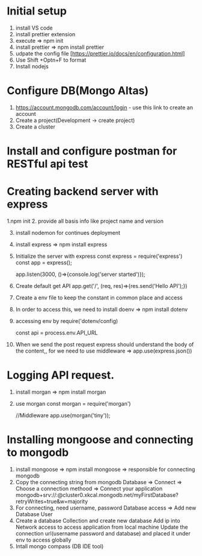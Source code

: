 # Initial setup
1. install VS code
2. install prettier extension
3. execute => npm init
4. install prettier => npm install prettier
5. udpate the config file [https://prettier.io/docs/en/configuration.html]
6. Use Shift +Optn+F to format
7. Install nodejs 

# Configure DB(Mongo Altas)
1. https://account.mongodb.com/account/login - use this link to create an account
2. Create a project(Development -> create project)
3. Create a cluster
# Install and configure postman for RESTful api test

# Creating backend server with express

1.npm init
2. provide all basis info like project name and version

3. install nodemon for continues deployment
4. install express => npm install express

5. Initialize the server with express
    const express = require('express')
    const app = express();
    
    app.listen(3000, ()=>{console.log('server started')});
    
6. Create default get API
    app.get('/', (req, res)=>{res.send('Hello API');})
    
7. Create a env file to keep the constant in common place and access
8. In order to access this, we need to install doenv => npm install dotenv
9. accessing env by 
    require('dotenv/config)

    const api = process.env.API_URL
    
    
10. When we send the post request express should understand the body of the content,, for we need to use middleware => app.use(express.json())

# Logging API request.

1. install morgan => npm install morgan
2. use morgan
    const morgan = require('morgan')
    
    
    //Middleware
    app.use(morgan('tiny'));
    
# Installing mongoose and connecting to mongodb

1. install mongoose => npm install mongoose => responsible for connecting mongodb
2. Copy the connecting string from mongodb
    Database => Connect => Choose a connection methood => Connect your application
    mongodb+srv://<username>:<password>@cluster0.xkcal.mongodb.net/myFirstDatabase?retryWrites=true&w=majority
3. For connecting, need username, password
    Database access => Add new Database User
4. Create a database
        Collection and create new database
        Add ip into Network access to access application from local machine
        Update the connection url(username password and database) and placed it under env to access globally
5. Intall mongo compass (DB IDE tool)
    


